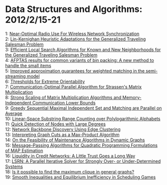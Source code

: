 # Data Structures and Algorithms: 2012/2/15-21  
1: [Near-Optimal Radio Use For Wireless Network Synchronization](https://doi.org/10.48550/arXiv.0810.1756)  
2: [Lin-Kernighan Heuristic Adaptations for the Generalized Traveling  Salesman Problem](https://doi.org/10.48550/arXiv.1003.5330)  
3: [Efficient Local Search Algorithms for Known and New Neighborhoods for  the Generalized Traveling Salesman Problem](https://doi.org/10.48550/arXiv.1005.5525)  
4: [AFPTAS results for common variants of bin packing: A new method to  handle the small items](https://doi.org/10.48550/arXiv.0906.5050)  
5: [Improved approximation guarantees for weighted matching in the  semi-streaming model](https://doi.org/10.48550/arXiv.0907.0305)  
6: [Thresholds for Extreme Orientability](https://doi.org/10.48550/arXiv.1202.1111)  
7: [Communication-Optimal Parallel Algorithm for Strassen's Matrix  Multiplication](https://doi.org/10.48550/arXiv.1202.3173)  
8: [Strong Scaling of Matrix Multiplication Algorithms and  Memory-Independent Communication Lower Bounds](https://doi.org/10.48550/arXiv.1202.3177)  
9: [Greedy Sequential Maximal Independent Set and Matching are Parallel on  Average](https://doi.org/10.48550/arXiv.1202.3205)  
10: [Linear-Space Substring Range Counting over Polylogarithmic Alphabets](https://doi.org/10.48550/arXiv.1202.3208)  
11: [Quick Detection of Nodes with Large Degrees](https://doi.org/10.48550/arXiv.1202.3261)  
12: [Network Backbone Discovery Using Edge Clustering](https://doi.org/10.48550/arXiv.1202.1842)  
13: [Interpreting Graph Cuts as a Max-Product Algorithm](https://doi.org/10.48550/arXiv.1105.1178)  
14: [On the Feasibility of Maintenance Algorithms in Dynamic Graphs](https://doi.org/10.48550/arXiv.1107.2722)  
15: [Message-Passing Algorithms for Quadratic Programming Formulations of MAP  Estimation](https://doi.org/10.48550/arXiv.1202.3739)  
16: [Liquidity in Credit Networks: A Little Trust Goes a Long Way](https://doi.org/10.48550/arXiv.1007.0515)  
17: [LSRN: A Parallel Iterative Solver for Strongly Over- or Under-Determined  Systems](https://doi.org/10.48550/arXiv.1109.5981)  
18: [Is it possible to find the maximum clique in general graphs?](https://doi.org/10.48550/arXiv.1110.5355)  
19: [Smooth Inequalities and Equilibrium Inefficiency in Scheduling Games](https://doi.org/10.48550/arXiv.1202.4302)  